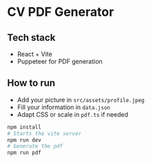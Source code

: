 # CV PDF Generator

## Tech stack
- React + Vite 
- Puppeteer for PDF generation

## How to run

- Add your picture in `src/assets/profile.jpeg`
- Fill your information in `data.json`
- Adapt CSS or scale in `pdf.ts` if needed

```sh
npm install 
# Starts the vite server
npm run dev
# Generate the pdf
npm run pdf
```


